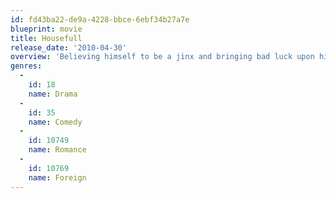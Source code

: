 ```yaml
---
id: fd43ba22-de9a-4228-bbce-6ebf34b27a7e
blueprint: movie
title: Housefull
release_date: '2010-04-30'
overview: 'Believing himself to be a jinx and bringing bad luck upon himself and others, a man attempts to find true love, but ends up in very complicated relationships.'
genres:
  -
    id: 18
    name: Drama
  -
    id: 35
    name: Comedy
  -
    id: 10749
    name: Romance
  -
    id: 10769
    name: Foreign
---
```

